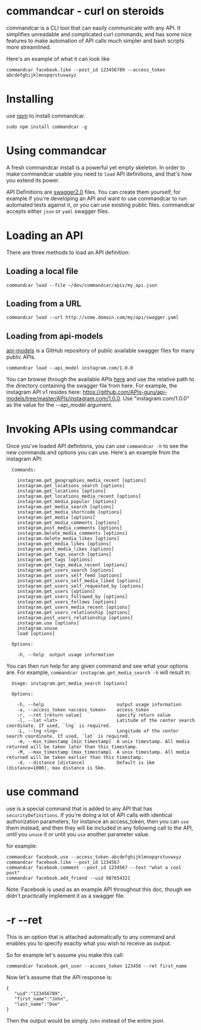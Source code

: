 # commandcar - curl on steroids

commandcar is a CLI tool that can easily communicate with any API. It simplifies unreadable and complicated curl commands, and has some nice features to make automation of API calls much simpler and bash scripts more streamlined.

Here's an example of what it can look like
```
commandcar facebook.like --post_id 123456789 --access_token abcdefghijklmnopqrstuvwxyz 
```

# Installing

use [npm](https://www.npmjs.com/) to install commandcar.

```
sudo npm install commandcar -g
``` 

# Using commandcar

A fresh commandcar install is a powerful yet empty skeleton. In order to make commandcar usable you need to `load` API definitions, and that's how you extend its power.

API Definitions are [swagger2.0](https://github.com/swagger-api/swagger-spec/blob/master/versions/2.0.md) files. You can create them yourself, for example if you're developing an API and want to use commandcar to run automated tests against it, or you can use existing public files. commandcar accepts either `json` or `yaml` swagger files.  

# Loading an API

There are three methods to load an API definition:

## Loading a local file

```
commandcar load --file ~/dev/commandcar/apis/my_api.json

```

## Loading from a URL

```
commandcar load --url http://some.domain.com/my/api/swagger.yaml

```

## Loading from api-models

[api-models](https://github.com/APIs-guru/api-models) is a GitHub repository of public available swagger files for many public APIs. 

```
commandcar load --api_model instagram.com/1.0.0
```

You can browse through the available APIs [here](https://github.com/APIs-guru/api-models/tree/master/APIs) and use the relative path to the directory containing the swagger file from here. For example, the instagram API v1 resides here: https://github.com/APIs-guru/api-models/tree/master/APIs/instagram.com/1.0.0. Use "instagram.com/1.0.0" as the value for the --api_model argument.

# Invoking APIs using commandcar

Once you've loaded API defintions, you can use `commandcar -h` to see the new commands and options you can use. Here's an example from the instagram API:

```
  Commands:

    instagram.get_geographies_media_recent [options] 
    instagram.get_locations_search [options]         
    instagram.get_locations [options]                
    instagram.get_locations_media_recent [options]   
    instagram.get_media_popular [options]            
    instagram.get_media_search [options]             
    instagram.get_media_shortcode [options]          
    instagram.get_media [options]                    
    instagram.get_media_comments [options]           
    instagram.post_media_comments [options]          
    instagram.delete_media_comments [options]        
    instagram.delete_media_likes [options]           
    instagram.get_media_likes [options]              
    instagram.post_media_likes [options]             
    instagram.get_tags_search [options]              
    instagram.get_tags [options]                     
    instagram.get_tags_media_recent [options]        
    instagram.get_users_search [options]             
    instagram.get_users_self_feed [options]          
    instagram.get_users_self_media_liked [options]   
    instagram.get_users_self_requested_by [options]  
    instagram.get_users [options]                    
    instagram.get_users_followed_by [options]        
    instagram.get_users_follows [options]            
    instagram.get_users_media_recent [options]       
    instagram.get_users_relationship [options]       
    instagram.post_users_relationship [options]      
    instagram.use [options]                          
    instagram.unuse                                  
    load [options]                                   

  Options:

    -h, --help  output usage information
```

You can then run help for any given command and see what your options are. For example, `commandcar instagram.get_media_search -h` will result in:

```
  Usage: instagram.get_media_search [options]

  Options:

    -h, --help                           output usage information
    -a, --access_token <access_token>    access_token
    -r, --ret [return value]             specify return value
    -l, --lat <lat>                      Latitude of the center search coordinate. If used, `lng` is required.
    -L, --lng <lng>                      Longitude of the center search coordinate. If used, `lat` is required.
    -m, --min_timestamp [min_timestamp]  A unix timestamp. All media returned will be taken later than this timestamp.
    -M, --max_timestamp [max_timestamp]  A unix timestamp. All media returned will be taken earlier than this timestamp.
    -d, --distance [distance]            Default is 1km (distance=1000), max distance is 5km.

```

# use command

use is a special command that is added to any API that has `securityDefinitions`. If you're doing a lot of API calls with identical authorization parameters, for instance an access_token, then you can `use` them instead, and then they will be included in any following call to the API, until you `unuse` it or until you `use` another parameter value.

for example:

```
commandcar facebook.use --access_token abcdefghijklmnopqrstuvwxyz
commandcar facebook.like --post_id 1234567
commandcar facebook.comment --post_id 1234567 --text "what a cool post"
commandcar facebook.add_friend --uid 987654321
```

Note: Facebook is used as an example API throughout this doc, though we didn't practically implement it as a swagger file.

# -r --ret

This is an option that is attached automatically to any command and enables you to specify exactly what you wish to receive as output. 

So for example let's assume you make this call:

```
commandcar facebook.get_user --accees_token 123456 --ret first_name
```

Now let's assume that the API response is:
```
{
   "uid":"123456789",
   "first_name":"John",
   "last_name":"Doe"
}
```

Then the output would be simply `John` instead of the entire json.